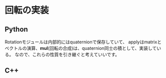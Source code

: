 # 回転の実装
## Python
Rotationモジュールは内部的にはquaternionで保存していて、
applyはmatrixとベクトルの演算、__mul__(回転の合成)は、quaternion同士の積として、実装している。
なので、これらの性質を引き継ぐと考えていいです。

## C++
